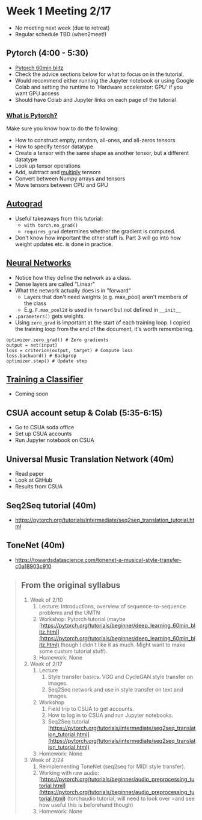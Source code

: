 # Week 1 Meeting 2/17

- No meeting next week (due to retreat)
- Regular schedule TBD (when2meet!)

## Pytorch (4:00 - 5:30)
- [Pytorch 60min blitz](https://pytorch.org/tutorials/beginner/deep_learning_60min_blitz.html)
- Check the advice sections below for what to focus on in the tutorial.
- Would recommend either running the Jupyter notebook or using Google Colab and setting the runtime to 'Hardware accelerator: GPU' if you want GPU access
- Should have Colab and Jupyter links on each page of the tutorial

### [What is Pytorch?](https://pytorch.org/tutorials/beginner/blitz/tensor_tutorial.html#sphx-glr-beginner-blitz-tensor-tutorial-py)
Make sure you know how to do the following:
- How to construct empty, random, all-ones, and all-zeros tensors
- How to specify tensor datatype
- Create a tensor with the same shape as another tensor, but a different datatype
- Look up tensor operations
- Add, subtract and [multiply](https://stackoverflow.com/questions/44524901/how-to-do-product-of-matrices-in-pytorch) tensors
- Convert between Numpy arrays and tensors
- Move tensors between CPU and GPU

## [Autograd](https://pytorch.org/tutorials/beginner/blitz/autograd_tutorial.html#sphx-glr-beginner-blitz-autograd-tutorial-py)
- Useful takeaways from this tutorial:
    - `with torch.no_grad()`
    - `requires_grad` determines whether the gradient is computed.
- Don't know how important the other stuff is. Part 3 will go into how weight updates etc. is done in practice.

## [Neural Networks](https://colab.research.google.com/github/pytorch/tutorials/blob/gh-pages/_downloads/neural_networks_tutorial.ipynb#scrollTo=pFyfk2z9r48d)
- Notice how they define the network as a class.
- Dense layers are called "Linear"
- What the network actually does is in "forward"
    - Layers that don't need weights (e.g. max_pool) aren't members of the class
    - E.g. `F.max_pool2d` is used in `forward` but not defined in `__init__`
- `.parameters()` gets weights
- Using `zero_grad` is important at the start of each training loop.
I copied the training loop from the end of the document, it's worth remembering.
```
optimizer.zero_grad() # Zero gradients
output = net(input)
loss = criterion(output, target) # Compute loss
loss.backward() # Backprop
optimizer.step() # Update step
```

## [Training a Classifier](https://colab.research.google.com/github/pytorch/tutorials/blob/gh-pages/_downloads/cifar10_tutorial.ipynb)
- Coming soon

## CSUA account setup & Colab (5:35-6:15)
- Go to CSUA soda office
- Set up CSUA accounts
- Run Jupyter notebook on CSUA

## Universal Music Translation Network (40m)
- Read paper
- Look at GitHub
- Results from CSUA

## Seq2Seq tutorial (40m)
- https://pytorch.org/tutorials/intermediate/seq2seq_translation_tutorial.html

## ToneNet (40m)
- https://towardsdatascience.com/tonenet-a-musical-style-transfer-c0a18903c910

> ## From the original syllabus
> 1. Week of 2/10
>    1. Lecture: Introductions, overview of sequence-to-sequence problems and the UMTN
>    2. Workshop: Pytorch tutorial (maybe [https://pytorch.org/tutorials/beginner/deep_learning_60min_blitz.html](https://pytorch.org/tutorials/beginner/deep_learning_60min_blitz.html) though I didn't like it as much. Might want to make some custom tutorial stuff).
>    3. Homework: None
>2. Week of 2/17
>    1. Lecture
>        1. Style transfer basics. VGG and CycleGAN style transfer on images.
>        2. Seq2Seq network and use in style transfer on text and images.
>    2. Workshop
>        1. Field trip to CSUA to get accounts.
>        2. How to log in to CSUA and run Jupyter notebooks.
>        3. Seq2Seq tutorial [https://pytorch.org/tutorials/intermediate/seq2seq_translation_tutorial.html](https://pytorch.org/tutorials/intermediate/seq2seq_translation_tutorial.html)
>    3. Homework: None
>3. Week of 2/24
>    1. Reimplementing ToneNet (seq2seq for MIDI style transfer).
>    2. Working with raw audio: [https://pytorch.org/tutorials/beginner/audio_preprocessing_tutorial.html](https://pytorch.org/tutorials/beginner/audio_preprocessing_tutorial.html) (torchaudio tutorial, will need to look over >and see how useful this is beforehand though)
>    3. Homework: None